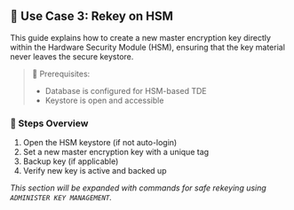## 🧪 Use Case 3: Rekey on HSM

This guide explains how to create a new master encryption key directly within the Hardware Security Module (HSM), ensuring that the key material never leaves the secure keystore.

> 📘 Prerequisites:
> - Database is configured for HSM-based TDE
> - Keystore is open and accessible

### 🔄 Steps Overview

1. Open the HSM keystore (if not auto-login)
2. Set a new master encryption key with a unique tag
3. Backup key (if applicable)
4. Verify new key is active and backed up

_This section will be expanded with commands for safe rekeying using `ADMINISTER KEY MANAGEMENT`._
